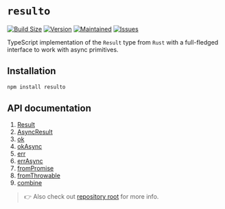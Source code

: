 # `resulto`

[![Build Size](https://img.shields.io/bundlephobia/minzip/resulto?label=bundle%20size&style=flat&colorA=000000&colorB=000000)](https://bundlephobia.com/package/resulto)
[![Version](https://img.shields.io/npm/v/resulto?style=flat&colorA=000000&colorB=000000)](https://www.npmjs.com/package/resulto)
[![Maintained](https://img.shields.io/maintenance/yes/2023?style=flat&colorA=000000&colorB=000000)](https://github.com/adjsky/resulto/commits/master)
[![Issues](https://img.shields.io/github/issues/adjsky/resulto?style=flat&colorA=000000&colorB=000000)](https://github.com/adjsky/resulto/issues)

TypeScript implementation of the `Result` type from `Rust` with a full-fledged
interface to work with async primitives.

## Installation

```bash
npm install resulto
```

## API documentation

1. [Result](https://adjsky.github.io/resulto/interfaces/Result.html)
2. [AsyncResult](https://adjsky.github.io/resulto/types/AsyncResult.html)
3. [ok](https://adjsky.github.io/resulto/functions/ok-1.html)
4. [okAsync](https://adjsky.github.io/resulto/functions/okAsync.html)
5. [err](https://adjsky.github.io/resulto/functions/err-1.html)
6. [errAsync](https://adjsky.github.io/resulto/functions/errAsync.html)
7. [fromPromise](https://adjsky.github.io/resulto/functions/fromPromise.html)
8. [fromThrowable](https://adjsky.github.io/resulto/functions/fromThrowable.html)
9. [combine](https://adjsky.github.io/resulto/functions/combine.html)

> 👉 Also check out [repository root](https://github.com/adjsky/resulto#readme) for more info.
